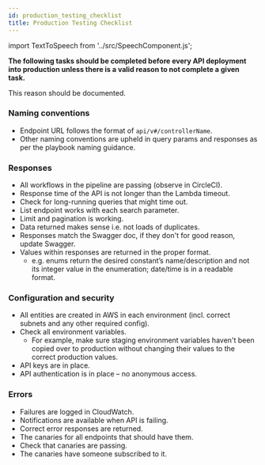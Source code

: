 ```yaml
---
id: production_testing_checklist
title: Production Testing Checklist
---
```


import TextToSpeech from '../src/SpeechComponent.js';

<TextToSpeech>

**The following tasks should be completed before every API deployment into production unless there is a valid reason to not complete a given task.**

This reason should be documented. 

### Naming conventions
- Endpoint URL follows the format of `api/v#/controllerName`.
- Other naming conventions are upheld in query params and responses as per the playbook naming guidance.

### Responses
- All workflows in the pipeline are passing (observe in CircleCI).
- Response time of the API is not longer than the Lambda timeout.
- Check for long-running queries that might time out.
- List endpoint works with each search parameter.
- Limit and pagination is working.
- Data returned makes sense i.e. not loads of duplicates.
- Responses match the Swagger doc, if they don't for good reason, update Swagger.
- Values within responses are returned in the proper format.
    * e.g. enums return the desired constant’s name/description and not its integer value in the enumeration; date/time is in a readable format.

### Configuration and security
- All entities are created in AWS in each environment (incl. correct subnets and any other required config).
- Check all environment variables.
    * For example, make sure staging environment variables haven't been copied over to production without changing their values to the correct production values.
- API keys are in place.
- API authentication is in place – no anonymous access.

### Errors
- Failures are logged in CloudWatch.
- Notifications are available when API is failing.
- Correct error responses are returned.
- The canaries for all endpoints that should have them.
- Check that canaries are passing.
- The canaries have someone subscribed to it.

</TextToSpeech>